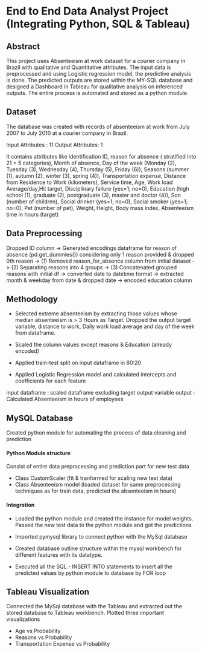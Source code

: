 # End to End Data Analyst Project (Integrating Python, SQL & Tableau)

## Abstract
This project uses Absenteeism at work dataset for a courier company in Brazil with qualitative and Quantitative attributes. The input data is preprocessed and using Logistic regression model, the predictive analysis is done. The predicted outputs are stored within the MY-SQL database and designed a Dashboard in Tableau for qualitative analysis on inferenced outputs. The entire process is automated and stored as a python module.

## Dataset 
The database was created with records of absenteeism at work from July 2007 to July 2010 at a courier company in Brazil.

Input Attributes : 11
Output Attributes: 1

 It contains attributes like identification ID, reason for absence ( stratified into 21 + 5 categories), Month of absence, Day of the week (Monday (2), Tuesday (3), Wednesday (4), Thursday (5), Friday (6)), Seasons (summer (1), autumn (2), winter (3), spring (4)), Transportation expense, Distance from Residence to Work (kilometers), Service time, Age, Work load Average/day,Hit target, Disciplinary failure (yes=1; no=0), Education (high school (1), graduate (2), postgraduate (3), master and doctor (4)), Son (number of children), Social drinker (yes=1; no=0), Social smoker (yes=1; no=0), Pet (number of pet), Weight, Height, Body mass index, Absenteeism time in hours (target)


## Data Preprocessing
Dropped ID column -> Generated encodings dataframe for reason of absence (pd.get_dummies()) considering only 1 reason provided & dropped 0th reason -> (1) Removed reason_for_absence column from initial dataset -> (2) Separating reasons into 4 groups -> (3) Concatenated grouped reasons with initial df -> converted date to datetime format -> extracted month & weekday from date & dropped date -> encoded education column

## Methodology
* Selected extreme absenteeism by extracting those values whose median absenteeism is > 3 Hours as Target. Dropped the output target variable, distance to work, Daily work load average and day of the week from dataframe.

* Scaled the column values except reasons & Education (already encoded)

* Applied train-test split on input dataframe in 80:20

* Applied Logistic Regression model and calculated intercepts and coefficients for each feature

input dataframe : scaled dataframe excluding target output variable 
output : Calculated Absenteeism in hours of employees

## MySQL Database

Created python module for automating the process of data cleaning and prediction
   #### Python Module structure 
   Consist of entire data preprocessing and prediction part for new test data
   - Class CustomScaler (fit & tranformed for scaling new test data)
   - Class Absenteeism model (loaded dataset for same preprocessing techniques as for train data, predicted the absenteeism in hours)
   
   #### Integration
   * Loaded the python module and created the instance for model weights. Passed the new test data to the python module and got the predictions

   * Imported pymysql library to connect python with the MySql database
   * Created database outline structure within the mysql workbench for  different features with its datatype. 
   * Executed all the SQL - INSERT INTO statements to insert all the predicted values by python module to database by FOR loop

## Tableau Visualization

Connected the MySql database with the Tableau and extracted out the stored database to Tableau workbench. Plotted three important visualizations
* Age vs Probability
* Reasons vs Probability
* Transportation Expense vs Probability
